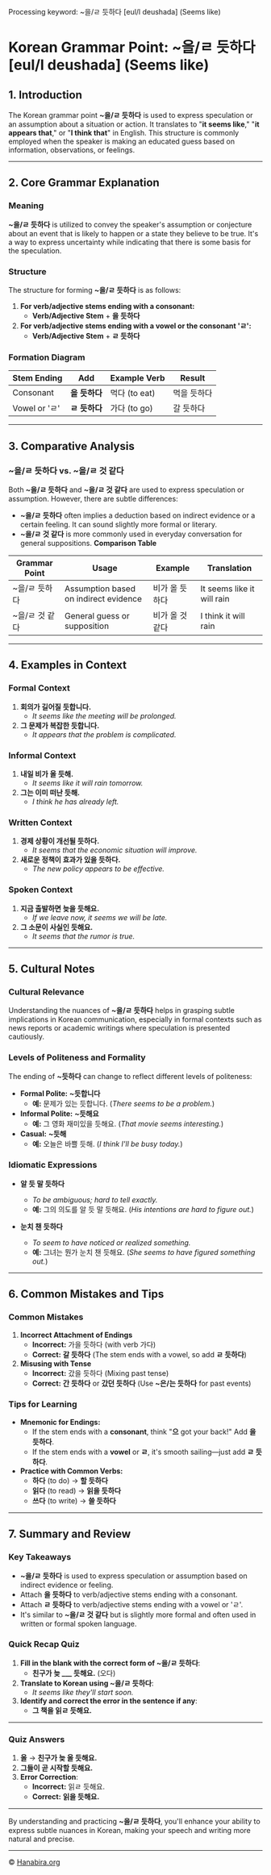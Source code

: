 Processing keyword: ~을/ㄹ 듯하다 [eul/l deushada] (Seems like)
# Korean Grammar Point: ~을/ㄹ 듯하다 [eul/l deushada] (Seems like)

## 1. Introduction
The Korean grammar point **~을/ㄹ 듯하다** is used to express speculation or an assumption about a situation or action. It translates to "**it seems like**," "**it appears that**," or "**I think that**" in English. This structure is commonly employed when the speaker is making an educated guess based on information, observations, or feelings.

---
## 2. Core Grammar Explanation
### Meaning
**~을/ㄹ 듯하다** is utilized to convey the speaker's assumption or conjecture about an event that is likely to happen or a state they believe to be true. It's a way to express uncertainty while indicating that there is some basis for the speculation.
### Structure
The structure for forming **~을/ㄹ 듯하다** is as follows:
1. **For verb/adjective stems ending with a consonant:**
   - **Verb/Adjective Stem** + **을 듯하다**
2. **For verb/adjective stems ending with a vowel or the consonant 'ㄹ':**
   - **Verb/Adjective Stem** + **ㄹ 듯하다**
### Formation Diagram
| Stem Ending                | Add       | Example Verb | Result        |
|----------------------------|-----------|--------------|---------------|
| Consonant                  | **을 듯하다** | 먹다 (to eat) | 먹을 듯하다  |
| Vowel or 'ㄹ'              | **ㄹ 듯하다** | 가다 (to go)  | 갈 듯하다     |
---
## 3. Comparative Analysis
### ~을/ㄹ 듯하다 vs. ~을/ㄹ 것 같다
Both **~을/ㄹ 듯하다** and **~을/ㄹ 것 같다** are used to express speculation or assumption. However, there are subtle differences:
- **~을/ㄹ 듯하다** often implies a deduction based on indirect evidence or a certain feeling. It can sound slightly more formal or literary.
- **~을/ㄹ 것 같다** is more commonly used in everyday conversation for general suppositions.
**Comparison Table**

| Grammar Point        | Usage                                    | Example                   | Translation                    |
|----------------------|------------------------------------------|---------------------------|--------------------------------|
| ~을/ㄹ 듯하다       | Assumption based on indirect evidence     | 비가 올 듯하다            | It seems like it will rain     |
| ~을/ㄹ 것 같다      | General guess or supposition              | 비가 올 것 같다           | I think it will rain           |

---
## 4. Examples in Context
### Formal Context
1. **회의가 길어질 듯합니다.**
   - _It seems like the meeting will be prolonged._
2. **그 문제가 복잡한 듯합니다.**
   - _It appears that the problem is complicated._
### Informal Context
1. **내일 비가 올 듯해.**
   - _It seems like it will rain tomorrow._
2. **그는 이미 떠난 듯해.**
   - _I think he has already left._
### Written Context
1. **경제 상황이 개선될 듯하다.**
   - _It seems that the economic situation will improve._
2. **새로운 정책이 효과가 있을 듯하다.**
   - _The new policy appears to be effective._
### Spoken Context
1. **지금 출발하면 늦을 듯해요.**
   - _If we leave now, it seems we will be late._
2. **그 소문이 사실인 듯해요.**
   - _It seems that the rumor is true._
---
## 5. Cultural Notes
### Cultural Relevance
Understanding the nuances of **~을/ㄹ 듯하다** helps in grasping subtle implications in Korean communication, especially in formal contexts such as news reports or academic writings where speculation is presented cautiously.
### Levels of Politeness and Formality
The ending of **~듯하다** can change to reflect different levels of politeness:
- **Formal Polite:** **~듯합니다**
  - **예:** 문제가 있는 듯합니다. (_There seems to be a problem._)
- **Informal Polite:** **~듯해요**
  - **예:** 그 영화 재미있을 듯해요. (_That movie seems interesting._)
- **Casual:** **~듯해**
  - **예:** 오늘은 바쁠 듯해. (_I think I'll be busy today._)
### Idiomatic Expressions
- **알 듯 말 듯하다**
  - *To be ambiguous; hard to tell exactly.*
  - **예:** 그의 의도를 알 듯 말 듯해요. (_His intentions are hard to figure out._)
  
- **눈치 챈 듯하다**
  - *To seem to have noticed or realized something.*
  - **예:** 그녀는 뭔가 눈치 챈 듯해요. (_She seems to have figured something out._)
---
## 6. Common Mistakes and Tips
### Common Mistakes
1. **Incorrect Attachment of Endings**
   - **Incorrect:** 가을 듯하다 (with verb 가다)
   - **Correct:** **갈 듯하다** (The stem ends with a vowel, so add **ㄹ 듯하다**)
2. **Misusing with Tense**
   - **Incorrect:** 갔을 듯하다 (Mixing past tense)
   - **Correct:** **간 듯하다** or **갔던 듯하다** (Use **~은/는 듯하다** for past events)
### Tips for Learning
- **Mnemonic for Endings:**
  - If the stem ends with a **consonant**, think "**으** got your back!" Add **을 듯하다**.
  - If the stem ends with a **vowel** or **ㄹ**, it's smooth sailing—just add **ㄹ 듯하다**.
- **Practice with Common Verbs:**
  - **하다** (to do) → **할 듯하다**
  - **읽다** (to read) → **읽을 듯하다**
  - **쓰다** (to write) → **쓸 듯하다**
---
## 7. Summary and Review
### Key Takeaways
- **~을/ㄹ 듯하다** is used to express speculation or assumption based on indirect evidence or feeling.
- Attach **을 듯하다** to verb/adjective stems ending with a consonant.
- Attach **ㄹ 듯하다** to verb/adjective stems ending with a vowel or 'ㄹ'.
- It's similar to **~을/ㄹ 것 같다** but is slightly more formal and often used in written or formal spoken language.
### Quick Recap Quiz
1. **Fill in the blank with the correct form of **~을/ㄹ 듯하다****:
   - **친구가 늦 ___ 듯해요.** (오다)
2. **Translate to Korean using **~을/ㄹ 듯하다****:
   - _It seems like they'll start soon._
3. **Identify and correct the error in the sentence if any**:
   - **그 책을 읽ㄹ 듯해요.**
---
### Quiz Answers
1. **올** → **친구가 늦 올 듯해요.**
2. **그들이 곧 시작할 듯해요.**
3. **Error Correction**:
   - **Incorrect:** 읽ㄹ 듯해요.
   - **Correct:** **읽을 듯해요.**
---
By understanding and practicing **~을/ㄹ 듯하다**, you'll enhance your ability to express subtle nuances in Korean, making your speech and writing more natural and precise.

---
© [Hanabira.org](https://hanabira.org)
